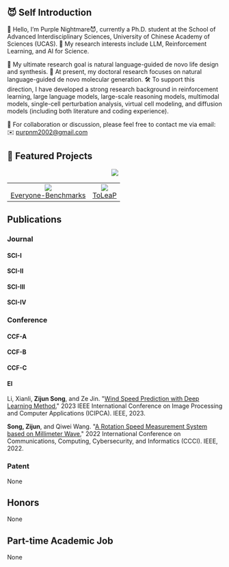 ## 😈 Self Introduction

👋 Hello, I’m Purple Nightmare😈, currently a Ph.D. student at the School of Advanced Interdisciplinary Sciences, University of Chinese Academy of Sciences (UCAS).
🔬 My research interests include LLM, Reinforcement Learning, and AI for Science.

🎯 My ultimate research goal is natural language-guided de novo life design and synthesis.
🧬 At present, my doctoral research focuses on natural language-guided de novo molecular generation.
🛠 To support this direction, I have developed a strong research background in reinforcement learning, large language models, large-scale reasoning models, multimodal models, single-cell perturbation analysis, virtual cell modeling, and diffusion models (including both literature and coding experience).

🤝 For collaboration or discussion, please feel free to contact me via email:
✉️ purpnm2002@gmail.com

## 🚀 Featured Projects
<p align="center">
  <img src="https://github-profile-trophy.vercel.app/?username=ZijunSong&theme=flat&no-bg=true&title_color=ffffff&text_color=ffffff" />
</p>

<table>
<tr>
<td align="center">
  <a href="https://github.com/ZijunSong/Everyone-Benchmarks">
    <img src="https://github-readme-stats.vercel.app/api/pin/?username=ZijunSong&repo=Everyone-Benchmarks&bg_color=30,6a11cb,2575fc&title_color=fff&text_color=fff&hide_border=true" />
    <br/>Everyone-Benchmarks
  </a>
</td>
<td align="center">
  <a href="https://github.com/thunlp/ToLeaP">
    <img src="https://github-readme-stats.vercel.app/api/pin/?username=thunlp&repo=ToLeaP&bg_color=30,6a11cb,2575fc&title_color=fff&text_color=fff&hide_border=true" />
    <br/>ToLeaP
  </a>
</td>
</tr>
</table>

## Publications
### Journal
#### SCI-I
#### SCI-II
#### SCI-III
#### SCI-IV
### Conference
#### CCF-A
#### CCF-B
#### CCF-C
#### EI
Li, Xianli, **Zijun Song**, and Ze Jin. "[Wind Speed Prediction with Deep Learning Method.](https://ieeexplore.ieee.org/document/10257864)" 2023 IEEE International Conference on Image Processing and Computer Applications (ICIPCA). IEEE, 2023.

**Song, Zijun**, and Qiwei Wang. "[A Rotation Speed Measurement System based on Millimeter Wave.](https://ieeexplore.ieee.org/document/9926668)" 2022 International Conference on Communications, Computing, Cybersecurity, and Informatics (CCCI). IEEE, 2022.
### Patent
None
## Honors
None
## Part-time Academic Job
None
